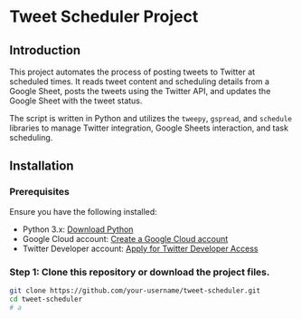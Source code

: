# Tweet Scheduler Project

## Introduction

This project automates the process of posting tweets to Twitter at scheduled times. It reads tweet content and scheduling details from a Google Sheet, posts the tweets using the Twitter API, and updates the Google Sheet with the tweet status. 

The script is written in Python and utilizes the `tweepy`, `gspread`, and `schedule` libraries to manage Twitter integration, Google Sheets interaction, and task scheduling.

## Installation

### Prerequisites
Ensure you have the following installed:
- Python 3.x: [Download Python](https://www.python.org/downloads/)
- Google Cloud account: [Create a Google Cloud account](https://cloud.google.com/)
- Twitter Developer account: [Apply for Twitter Developer Access](https://developer.twitter.com/en/apps)

### Step 1: Clone this repository or download the project files.

```bash
git clone https://github.com/your-username/tweet-scheduler.git
cd tweet-scheduler
# a
